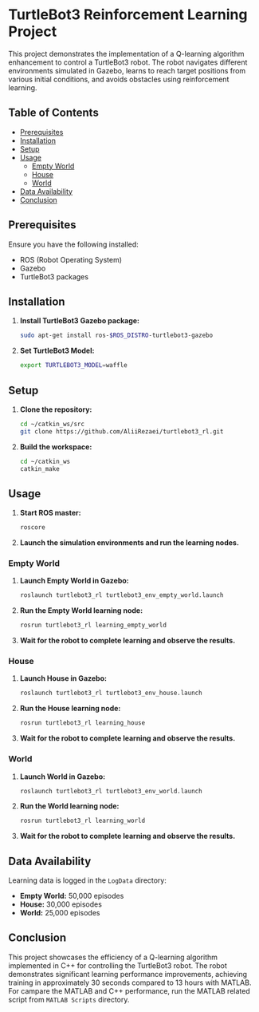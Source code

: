 # TurtleBot3 Reinforcement Learning Project

This project demonstrates the implementation of a Q-learning algorithm enhancement to control a TurtleBot3 robot. The robot navigates different environments simulated in Gazebo, learns to reach target positions from various initial conditions, and avoids obstacles using reinforcement learning.

## Table of Contents
- [Prerequisites](#prerequisites)
- [Installation](#installation)
- [Setup](#setup)
- [Usage](#usage)
  - [Empty World](#empty-world)
  - [House](#house)
  - [World](#world)
- [Data Availability](#data-availability)
- [Conclusion](#conclusion)

## Prerequisites
Ensure you have the following installed:
- ROS (Robot Operating System)
- Gazebo
- TurtleBot3 packages

## Installation

1. **Install TurtleBot3 Gazebo package:**
    ```bash
    sudo apt-get install ros-$ROS_DISTRO-turtlebot3-gazebo
    ```

2. **Set TurtleBot3 Model:**
    ```bash
    export TURTLEBOT3_MODEL=waffle
    ```

## Setup

1. **Clone the repository:**
    ```bash
    cd ~/catkin_ws/src
    git clone https://github.com/AliiRezaei/turtlebot3_rl.git
    ```

2. **Build the workspace:**
    ```bash
    cd ~/catkin_ws
    catkin_make
    ```

## Usage

1. **Start ROS master:**
    ```bash
    roscore
    ```

2. **Launch the simulation environments and run the learning nodes.**

### Empty World

1. **Launch Empty World in Gazebo:**
    ```bash
    roslaunch turtlebot3_rl turtlebot3_env_empty_world.launch
    ```

2. **Run the Empty World learning node:**
    ```bash
    rosrun turtlebot3_rl learning_empty_world
    ```

3. **Wait for the robot to complete learning and observe the results.**

### House

1. **Launch House in Gazebo:**
    ```bash
    roslaunch turtlebot3_rl turtlebot3_env_house.launch
    ```

2. **Run the House learning node:**
    ```bash
    rosrun turtlebot3_rl learning_house
    ```

3. **Wait for the robot to complete learning and observe the results.**

### World

1. **Launch World in Gazebo:**
    ```bash
    roslaunch turtlebot3_rl turtlebot3_env_world.launch
    ```

2. **Run the World learning node:**
    ```bash
    rosrun turtlebot3_rl learning_world
    ```

3. **Wait for the robot to complete learning and observe the results.**

## Data Availability
Learning data is logged in the `LogData` directory:
- **Empty World:** 50,000 episodes
- **House:** 30,000 episodes
- **World:** 25,000 episodes

## Conclusion
This project showcases the efficiency of a Q-learning algorithm implemented in C++ for controlling the TurtleBot3 robot. The robot demonstrates significant learning performance improvements, achieving training in approximately 30 seconds compared to 13 hours with MATLAB.
For campare the MATLAB and C++ performance, run the MATLAB related script from `MATLAB Scripts` directory.